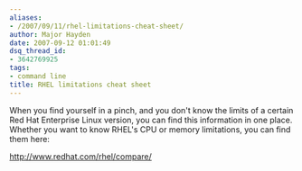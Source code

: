 ```yaml
---
aliases:
- /2007/09/11/rhel-limitations-cheat-sheet/
author: Major Hayden
date: 2007-09-12 01:01:49
dsq_thread_id:
- 3642769925
tags:
- command line
title: RHEL limitations cheat sheet
---
```


When you find yourself in a pinch, and you don't know the limits of a certain Red Hat Enterprise Linux version, you can find this information in one place. Whether you want to know RHEL's CPU or memory limitations, you can find them here:

<http://www.redhat.com/rhel/compare/>